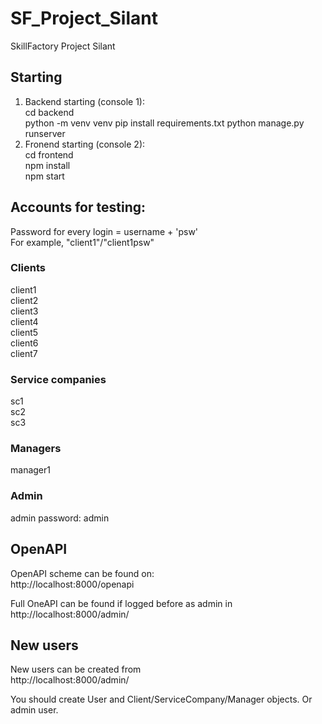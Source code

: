 # SF_Project_Silant
SkillFactory Project Silant  

## Starting 
1. Backend starting (console 1):  
cd backend  
python -m venv venv
pip install requirements.txt
python manage.py runserver  
2. Fronend starting (console 2):  
cd frontend  
npm install  
npm start  
  
## Accounts for testing: 
Password for every login = username + 'psw'  
For example, "client1"/"client1psw"  
  
### Clients  
client1  
client2  
client3  
client4  
client5  
client6  
client7  
  
### Service companies
sc1  
sc2  
sc3  
  
### Managers 
manager1 

### Admin  
admin
password: admin

## OpenAPI  
OpenAPI scheme can be found on:  
http://localhost:8000/openapi  
  
Full OneAPI can be found if logged before as admin in http://localhost:8000/admin/

## New users
New users can be created from  
http://localhost:8000/admin/  

You should create User and Client/ServiceCompany/Manager objects. Or admin user.  